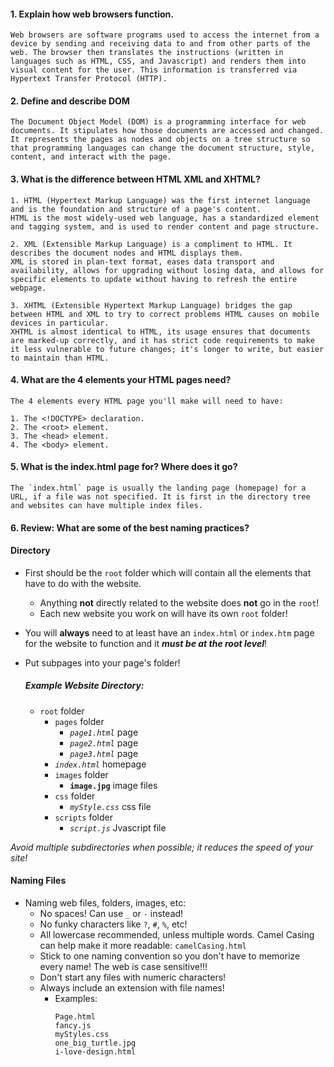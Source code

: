 #### 1. Explain how web browsers function.
    Web browsers are software programs used to access the internet from a device by sending and receiving data to and from other parts of the web. The browser then translates the instructions (written in languages such as HTML, CSS, and Javascript) and renders them into visual content for the user. This information is transferred via Hypertext Transfer Protocol (HTTP).


#### 2. Define and describe DOM
    The Document Object Model (DOM) is a programming interface for web documents. It stipulates how those documents are accessed and changed. It represents the pages as nodes and objects on a tree structure so that programming languages can change the document structure, style, content, and interact with the page.


#### 3. What is the difference between HTML XML and XHTML? 
    1. HTML (Hypertext Markup Language) was the first internet language and is the foundation and structure of a page's content. 
    HTML is the most widely-used web language, has a standardized element and tagging system, and is used to render content and page structure.

    2. XML (Extensible Markup Language) is a compliment to HTML. It describes the document nodes and HTML displays them. 
    XML is stored in plan-text format, eases data transport and availability, allows for upgrading without losing data, and allows for specific elements to update without having to refresh the entire webpage.

    3. XHTML (Extensible Hypertext Markup Language) bridges the gap between HTML and XML to try to correct problems HTML causes on mobile devices in particular.
    XHTML is almost identical to HTML, its usage ensures that documents are marked-up correctly, and it has strict code requirements to make it less vulnerable to future changes; it's longer to write, but easier to maintain than HTML.



#### 4. What are the 4 elements your HTML pages need? 
    The 4 elements every HTML page you'll make will need to have:

    1. The <!DOCTYPE> declaration.
    2. The <root> element.
    3. The <head> element.
    4. The <body> element.



#### 5. What is the index.html page for? Where does it go? 
    The `index.html` page is usually the landing page (homepage) for a URL, if a file was not specified. It is first in the directory tree and websites can have multiple index files.



#### 6. Review: What are some of the best naming practices?

#### Directory
- First should be the `root` folder which will contain all the elements that have to do with the website.
    - Anything **not** directly related to the website does **not** go in the `root`!
    - Each new website you work on will have its own `root` folder!
- You will **always** need to at least have an `index.html` or `index.htm` page for the website to function and it ***must be at the root level***!
- Put subpages into your page's folder!

    ##### Example Website Directory:
    - `root` folder
        - `pages` folder
            - *`page1.html`* page
            - *`page2.html`* page
            - *`page3.html`* page
        - *`index.html`* homepage
        - `images` folder
            - **`image.jpg`** image files
        - `css` folder
            - *`myStyle.css`* css file
        - `scripts` folder
            - *`script.js`* Jvascript file

*Avoid multiple subdirectories when possible; it reduces the speed of your site!*


#### Naming Files
- Naming web files, folders, images, etc:
    - No spaces! Can use `_` or `-` instead!
    - No funky characters like `?`, `#`, `%`, etc!
    - All lowercase recommended, unless multiple words. Camel Casing can help make it more readable: `camelCasing.html`
    - Stick to one naming convention so you don't have to memorize every name! The web is case sensitive!!!
    - Don't start any files with numeric characters!
    - Always include an extension with file names!
        - Examples:
            ```
            Page.html
            fancy.js
            myStyles.css
            one_big_turtle.jpg
            i-love-design.html
            ```